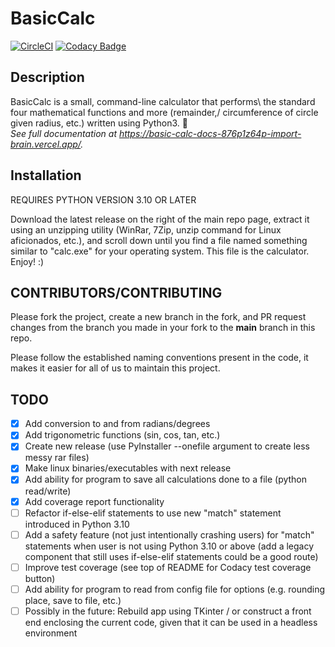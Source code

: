 
# BasicCalc

[![CircleCI](https://circleci.com/gh/import-brain/basic_calc/tree/main.svg?style=svg)](https://circleci.com/gh/import-brain/basic_calc/tree/main)
[![Codacy Badge](https://app.codacy.com/project/badge/Coverage/1cb791a00b3b47ffbe91b104ff320667)](https://www.codacy.com/gh/import-brain/basic_calc/dashboard?utm_source=github.com&utm_medium=referral&utm_content=import-brain/basic_calc&utm_campaign=Badge_Coverage)

## Description

BasicCalc is a small, command-line calculator that performs\\
the standard four mathematical functions and more (remainder,/ circumference of circle given radius, etc.) written using Python3. 🧮\
*See full documentation at https://basic-calc-docs-876p1z64p-import-brain.vercel.app/.*

## Installation

REQUIRES PYTHON VERSION 3.10 OR LATER

Download the latest release on the right of the main repo page, extract it using an unzipping utility (WinRar, 7Zip, unzip command for Linux aficionados, etc.), and scroll down until you find a file named something similar to "calc.exe" for your operating system. This file is the calculator. Enjoy! :)

## CONTRIBUTORS/CONTRIBUTING

Please fork the project, create a new branch in the fork, and PR request changes from the branch you made in your fork to the **main** branch in this repo.

Please follow the established naming conventions present in the code, it makes it easier for all of us to maintain this project.

## TODO

- [x] Add conversion to and from radians/degrees
- [x] Add trigonometric functions (sin, cos, tan, etc.)
- [x] Create new release (use PyInstaller --onefile argument to create less messy rar files)
- [x] Make linux binaries/executables with next release
- [x] Add ability for program to save all calculations done to a file (python read/write)
- [x] Add coverage report functionality
- [ ] Refactor if-else-elif statements to use new "match" statement introduced in Python 3.10
- [ ] Add a safety feature (not just intentionally crashing users) for "match" statements when user is not using Python 3.10 or above (add a legacy component that still        uses if-else-elif statements could be a good route)
- [ ] Improve test coverage (see top of README for Codacy test coverage button)
- [ ] Add ability for program to read from config file for options (e.g. rounding place, save to file, etc.)
- [ ] Possibly in the future: Rebuild app using TKinter / or construct a front end enclosing the current code, given that it can be used in a headless environment
